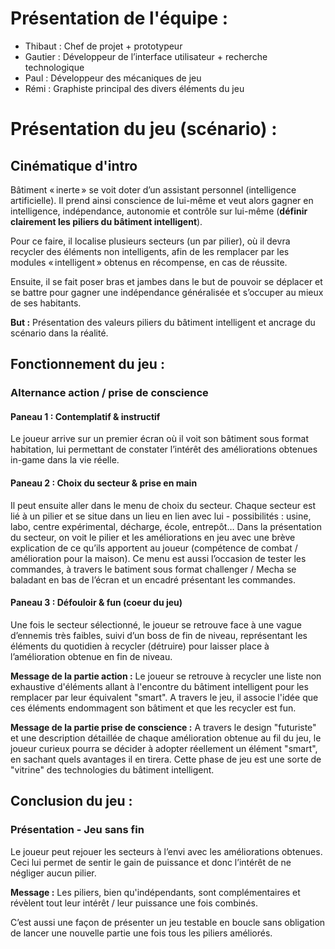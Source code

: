
# Présentation de l'équipe :
-	Thibaut : Chef de projet + prototypeur
-	Gautier : Développeur de l’interface utilisateur + recherche technologique
-	Paul : Développeur des mécaniques de jeu
-	Rémi : Graphiste principal des divers éléments du jeu





# Présentation du jeu (scénario) :
## Cinématique d'intro

Bâtiment « inerte » se voit doter d’un assistant personnel (intelligence artificielle). Il prend ainsi conscience de lui-même et veut alors gagner en intelligence, indépendance, autonomie et contrôle sur lui-même (**définir clairement les piliers du bâtiment intelligent**).

Pour ce faire, il localise plusieurs secteurs (un par pilier), où il devra recycler des éléments non intelligents, afin de les remplacer par les modules « intelligent » obtenus en récompense, en cas de réussite.

Ensuite, il se fait poser bras et jambes dans le but de pouvoir se déplacer et se battre pour gagner une indépendance généralisée et s’occuper au mieux de ses habitants. 

**But :** Présentation des valeurs piliers du bâtiment intelligent et ancrage du scénario dans la réalité.

 

## Fonctionnement du jeu : 
### Alternance action / prise de conscience 

#### Paneau 1 : Contemplatif & instructif
Le joueur arrive sur un premier écran où il voit son bâtiment sous format habitation, lui permettant de constater l’intérêt des améliorations obtenues in-game dans la vie réelle. 

#### Paneau 2 : Choix du secteur & prise en main
Il peut ensuite aller dans le menu de choix du secteur. Chaque secteur est lié à un pilier et se situe dans un lieu en lien avec lui - possibilités : usine, labo, centre expérimental, décharge, école, entrepôt… Dans la présentation du secteur, on voit le pilier et les améliorations en jeu avec une brève explication de ce qu’ils apportent au joueur (compétence de combat / amélioration pour la maison). Ce menu est aussi l’occasion de tester les commandes, à travers le batiment sous format challenger / Mecha se baladant en bas de l’écran et un encadré présentant les commandes.

#### Paneau 3 : Défouloir & fun (coeur du jeu)
Une fois le secteur sélectionné, le joueur se retrouve face à une vague d’ennemis très faibles, suivi d’un boss de fin de niveau, représentant les éléments du quotidien à recycler (détruire) pour laisser place à l’amélioration obtenue en fin de niveau.

**Message de la partie action :** Le joueur se retrouve à recycler une liste non exhaustive d'éléments allant à l'encontre du bâtiment intelligent pour les remplacer par leur équivalent "smart". A travers le jeu, il associe l'idée que ces éléments endommagent son bâtiment et que les recycler est fun.

**Message de la partie prise de conscience :** A travers le design "futuriste" et une description détaillée de chaque amélioration obtenue au fil du jeu, le joueur curieux pourra se décider à adopter réellement un élément "smart", en sachant quels avantages il en tirera. Cette phase de jeu est une sorte de "vitrine" des technologies du bâtiment intelligent.



## Conclusion du jeu : 
### Présentation - Jeu sans fin 

Le joueur peut rejouer les secteurs à l’envi avec les améliorations obtenues. Ceci lui permet de sentir le gain de puissance et donc l’intérêt de ne négliger aucun pilier.

**Message :** Les piliers, bien qu'indépendants, sont complémentaires et révèlent tout leur intérêt / leur puissance une fois combinés.

C’est aussi une façon de présenter un jeu testable en boucle sans obligation de lancer une nouvelle partie une fois tous les piliers améliorés.

